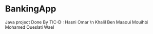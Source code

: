 # BankingApp
Java project
Done By TIC-D :
Hasni Omar \n
Khalil Ben Maaoui
Mouihbi Mohamed
Oueslati Wael
